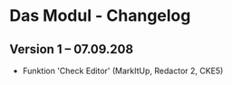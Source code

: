 Das Modul - Changelog
=====================

Version 1 – 07.09.208
--------------------------

* Funktion 'Check Editor' (MarkItUp, Redactor 2, CKE5)
